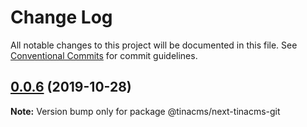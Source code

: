# Change Log

All notable changes to this project will be documented in this file.
See [Conventional Commits](https://conventionalcommits.org) for commit guidelines.

## [0.0.6](https://github.com/tinacms/tinacms/compare/@tinacms/next-tinacms-git@0.0.6-alpha.0...@tinacms/next-tinacms-git@0.0.6) (2019-10-28)

**Note:** Version bump only for package @tinacms/next-tinacms-git
